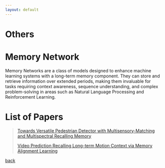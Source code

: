 ```yaml
---
layout: default
---
```


# Others

# Memory Network

Memory Networks are a class of models designed to enhance machine learning systems with a long-term memory component. They can store and retrieve information over extended periods, making them invaluable for tasks requiring context awareness, sequence understanding, and complex problem-solving in areas such as Natural Language Processing and Reinforcement Learning.

# List of Papers

> [Towards Versatile Pedestrian Detector with Multisensory-Matching and Multispectral Recalling Memory](https://ojs.aaai.org/index.php/AAAI/article/view/20001)
> 
> [Video Prediction Recalling Long-term Motion Context via Memory Alignment Learning](https://arxiv.org/abs/2104.00924)

[back](../index.html)
